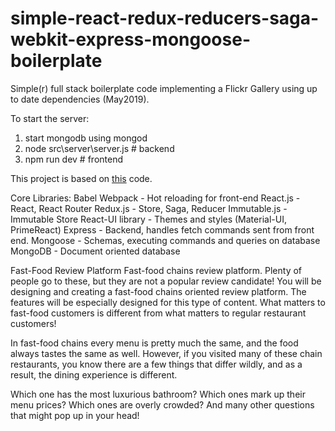 # simple-react-redux-reducers-saga-webkit-express-mongoose-boilerplate
Simple(r) full stack boilerplate code implementing a Flickr Gallery using up to date dependencies (May2019).

To start the server:
1. start mongodb using mongod
2. node src\server\server.js # backend
3. npm run dev # frontend


This project is based on [this](https://github.com/wix-incubator/flickr-gallery-exam) code.

Core Libraries:
Babel
Webpack - Hot reloading for front-end
React.js - React, React Router
Redux.js - Store, Saga, Reducer
Immutable.js - Immutable Store
React-UI library - Themes and styles (Material-UI, PrimeReact)
Express - Backend, handles fetch commands sent from front end.
Mongoose - Schemas, executing commands and queries on database
MongoDB - Document oriented database

Fast-Food Review Platform
Fast-food chains review platform. Plenty of people go to these, but they are not a popular review candidate! You will be designing and creating a fast-food chains oriented review platform. The features will be especially designed for this type of content. What matters to fast-food customers is different from what matters to regular restaurant customers!

In fast-food chains every menu is pretty much the same, and the food always tastes the same as well. However, if you visited many of these chain restaurants, you know there are a few things that differ wildly, and as a result, the dining experience is different.

Which one has the most luxurious bathroom? Which ones mark up their menu prices? Which ones are overly crowded? And many other questions that might pop up in your head!
